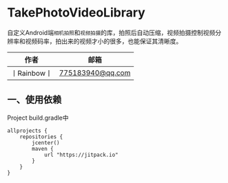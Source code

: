 # TakePhotoVideoLibrary
自定义Android端`相机拍照`和`视频拍摄`的库，拍照后自动压缩，视频拍摄控制视频分辨率和视频码率，拍出来的视频才小的很多，也能保证其清晰度。

|作者|邮箱|
| :-:| :-: |
|丨Rainbow丨|775183940@qq.com|

## 一、使用依赖

Project build.gradle中

```
allprojects {
    repositories {
        jcenter()
        maven {
            url "https://jitpack.io"
        }
    }
}
```


